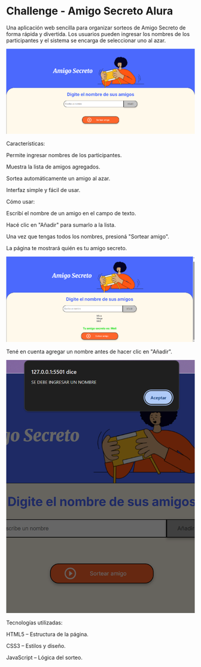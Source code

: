 # Challenge - Amigo Secreto Alura

Una aplicación web sencilla para organizar sorteos de Amigo Secreto de forma rápida y divertida.
Los usuarios pueden ingresar los nombres de los participantes y el sistema se encarga de seleccionar uno al azar.

![alt text](./assets/image.png)

Características: 


Permite ingresar nombres de los participantes.

Muestra la lista de amigos agregados.

Sortea automáticamente un amigo al azar.

Interfaz simple y fácil de usar.


Cómo usar:


Escribí el nombre de un amigo en el campo de texto.

Hacé clic en "Añadir" para sumarlo a la lista.

Una vez que tengas todos los nombres, presioná "Sortear amigo".

La página te mostrará quién es tu amigo secreto.

![alt text](./assets/image-2.png)

Tené en cuenta agregar un nombre antes de hacer clic en "Añadir".

![alt text](./assets/image-1.png)

Tecnologías utilizadas:


HTML5 – Estructura de la página.

CSS3 – Estilos y diseño.

JavaScript – Lógica del sorteo.